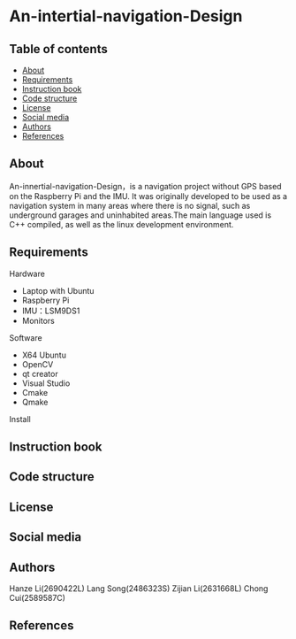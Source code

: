 # An-intertial-navigation-Design
## Table of contents
* [About](#about)
* [Requirements](#requirements)
* [Instruction book](#instruction-book)
* [Code structure](#code-structure)
* [License](#license)
* [Social media](#social-media)
* [Authors](#authors)
* [References](#references)

## About
An-innertial-navigation-Design，is a navigation project without GPS based on the Raspberry Pi and the IMU. It was originally developed to be used as a navigation system in many areas where there is no signal, such as underground garages and uninhabited areas.The main language used is C++ compiled, as well as the linux development environment.
## Requirements
Hardware
* Laptop with Ubuntu
* Raspberry Pi
* IMU：LSM9DS1
* Monitors

Software
* X64 Ubuntu
* OpenCV
* qt creator
* Visual Studio
* Cmake
* Qmake

Install<br/>

## Instruction book

## Code structure

## License

## Social media

## Authors
Hanze Li(2690422L)
Lang Song(2486323S)
Zijian Li(2631668L)
Chong Cui(2589587C)
## References
